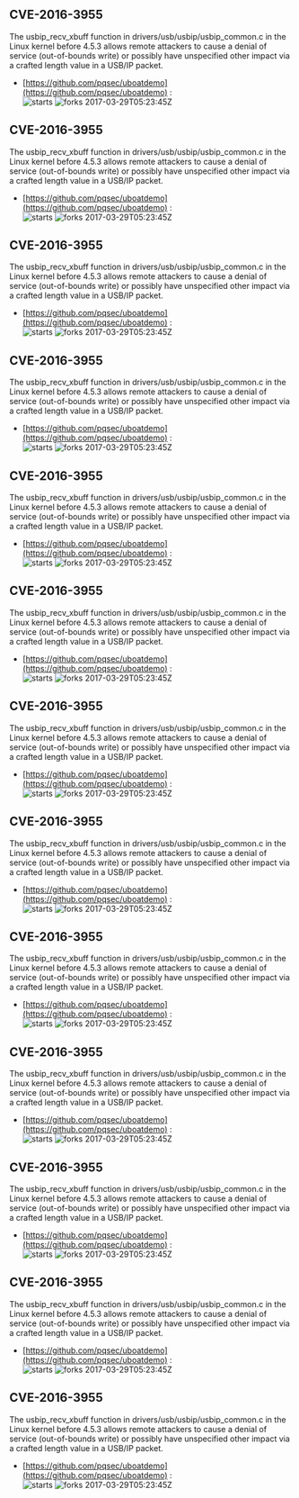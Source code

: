 ## CVE-2016-3955
 The usbip_recv_xbuff function in drivers/usb/usbip/usbip_common.c in the Linux kernel before 4.5.3 allows remote attackers to cause a denial of service (out-of-bounds write) or possibly have unspecified other impact via a crafted length value in a USB/IP packet.

- [https://github.com/pqsec/uboatdemo](https://github.com/pqsec/uboatdemo) :  
![starts](https://img.shields.io/github/stars/pqsec/uboatdemo.svg) 
![forks](https://img.shields.io/github/forks/pqsec/uboatdemo.svg) 
2017-03-29T05:23:45Z

## CVE-2016-3955
 The usbip_recv_xbuff function in drivers/usb/usbip/usbip_common.c in the Linux kernel before 4.5.3 allows remote attackers to cause a denial of service (out-of-bounds write) or possibly have unspecified other impact via a crafted length value in a USB/IP packet.

- [https://github.com/pqsec/uboatdemo](https://github.com/pqsec/uboatdemo) :  
![starts](https://img.shields.io/github/stars/pqsec/uboatdemo.svg) 
![forks](https://img.shields.io/github/forks/pqsec/uboatdemo.svg) 
2017-03-29T05:23:45Z

## CVE-2016-3955
 The usbip_recv_xbuff function in drivers/usb/usbip/usbip_common.c in the Linux kernel before 4.5.3 allows remote attackers to cause a denial of service (out-of-bounds write) or possibly have unspecified other impact via a crafted length value in a USB/IP packet.

- [https://github.com/pqsec/uboatdemo](https://github.com/pqsec/uboatdemo) :  
![starts](https://img.shields.io/github/stars/pqsec/uboatdemo.svg) 
![forks](https://img.shields.io/github/forks/pqsec/uboatdemo.svg) 
2017-03-29T05:23:45Z

## CVE-2016-3955
 The usbip_recv_xbuff function in drivers/usb/usbip/usbip_common.c in the Linux kernel before 4.5.3 allows remote attackers to cause a denial of service (out-of-bounds write) or possibly have unspecified other impact via a crafted length value in a USB/IP packet.

- [https://github.com/pqsec/uboatdemo](https://github.com/pqsec/uboatdemo) :  
![starts](https://img.shields.io/github/stars/pqsec/uboatdemo.svg) 
![forks](https://img.shields.io/github/forks/pqsec/uboatdemo.svg) 
2017-03-29T05:23:45Z

## CVE-2016-3955
 The usbip_recv_xbuff function in drivers/usb/usbip/usbip_common.c in the Linux kernel before 4.5.3 allows remote attackers to cause a denial of service (out-of-bounds write) or possibly have unspecified other impact via a crafted length value in a USB/IP packet.

- [https://github.com/pqsec/uboatdemo](https://github.com/pqsec/uboatdemo) :  
![starts](https://img.shields.io/github/stars/pqsec/uboatdemo.svg) 
![forks](https://img.shields.io/github/forks/pqsec/uboatdemo.svg) 
2017-03-29T05:23:45Z

## CVE-2016-3955
 The usbip_recv_xbuff function in drivers/usb/usbip/usbip_common.c in the Linux kernel before 4.5.3 allows remote attackers to cause a denial of service (out-of-bounds write) or possibly have unspecified other impact via a crafted length value in a USB/IP packet.

- [https://github.com/pqsec/uboatdemo](https://github.com/pqsec/uboatdemo) :  
![starts](https://img.shields.io/github/stars/pqsec/uboatdemo.svg) 
![forks](https://img.shields.io/github/forks/pqsec/uboatdemo.svg) 
2017-03-29T05:23:45Z

## CVE-2016-3955
 The usbip_recv_xbuff function in drivers/usb/usbip/usbip_common.c in the Linux kernel before 4.5.3 allows remote attackers to cause a denial of service (out-of-bounds write) or possibly have unspecified other impact via a crafted length value in a USB/IP packet.

- [https://github.com/pqsec/uboatdemo](https://github.com/pqsec/uboatdemo) :  
![starts](https://img.shields.io/github/stars/pqsec/uboatdemo.svg) 
![forks](https://img.shields.io/github/forks/pqsec/uboatdemo.svg) 
2017-03-29T05:23:45Z

## CVE-2016-3955
 The usbip_recv_xbuff function in drivers/usb/usbip/usbip_common.c in the Linux kernel before 4.5.3 allows remote attackers to cause a denial of service (out-of-bounds write) or possibly have unspecified other impact via a crafted length value in a USB/IP packet.

- [https://github.com/pqsec/uboatdemo](https://github.com/pqsec/uboatdemo) :  
![starts](https://img.shields.io/github/stars/pqsec/uboatdemo.svg) 
![forks](https://img.shields.io/github/forks/pqsec/uboatdemo.svg) 
2017-03-29T05:23:45Z

## CVE-2016-3955
 The usbip_recv_xbuff function in drivers/usb/usbip/usbip_common.c in the Linux kernel before 4.5.3 allows remote attackers to cause a denial of service (out-of-bounds write) or possibly have unspecified other impact via a crafted length value in a USB/IP packet.

- [https://github.com/pqsec/uboatdemo](https://github.com/pqsec/uboatdemo) :  
![starts](https://img.shields.io/github/stars/pqsec/uboatdemo.svg) 
![forks](https://img.shields.io/github/forks/pqsec/uboatdemo.svg) 
2017-03-29T05:23:45Z

## CVE-2016-3955
 The usbip_recv_xbuff function in drivers/usb/usbip/usbip_common.c in the Linux kernel before 4.5.3 allows remote attackers to cause a denial of service (out-of-bounds write) or possibly have unspecified other impact via a crafted length value in a USB/IP packet.

- [https://github.com/pqsec/uboatdemo](https://github.com/pqsec/uboatdemo) :  
![starts](https://img.shields.io/github/stars/pqsec/uboatdemo.svg) 
![forks](https://img.shields.io/github/forks/pqsec/uboatdemo.svg) 
2017-03-29T05:23:45Z

## CVE-2016-3955
 The usbip_recv_xbuff function in drivers/usb/usbip/usbip_common.c in the Linux kernel before 4.5.3 allows remote attackers to cause a denial of service (out-of-bounds write) or possibly have unspecified other impact via a crafted length value in a USB/IP packet.

- [https://github.com/pqsec/uboatdemo](https://github.com/pqsec/uboatdemo) :  
![starts](https://img.shields.io/github/stars/pqsec/uboatdemo.svg) 
![forks](https://img.shields.io/github/forks/pqsec/uboatdemo.svg) 
2017-03-29T05:23:45Z

## CVE-2016-3955
 The usbip_recv_xbuff function in drivers/usb/usbip/usbip_common.c in the Linux kernel before 4.5.3 allows remote attackers to cause a denial of service (out-of-bounds write) or possibly have unspecified other impact via a crafted length value in a USB/IP packet.

- [https://github.com/pqsec/uboatdemo](https://github.com/pqsec/uboatdemo) :  
![starts](https://img.shields.io/github/stars/pqsec/uboatdemo.svg) 
![forks](https://img.shields.io/github/forks/pqsec/uboatdemo.svg) 
2017-03-29T05:23:45Z

## CVE-2016-3955
 The usbip_recv_xbuff function in drivers/usb/usbip/usbip_common.c in the Linux kernel before 4.5.3 allows remote attackers to cause a denial of service (out-of-bounds write) or possibly have unspecified other impact via a crafted length value in a USB/IP packet.

- [https://github.com/pqsec/uboatdemo](https://github.com/pqsec/uboatdemo) :  
![starts](https://img.shields.io/github/stars/pqsec/uboatdemo.svg) 
![forks](https://img.shields.io/github/forks/pqsec/uboatdemo.svg) 
2017-03-29T05:23:45Z

